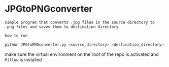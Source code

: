 # JPGtoPNGconverter
`simple program that converts .jpg files in the source directory to .png files and saves them to destination directory`

`how to run`

```sh
python JPGtoPNGconverter.py <source_directory> <destination_directory>
```
make sure the virtual environment on the root of the repo is activated and `Pillow` is installed